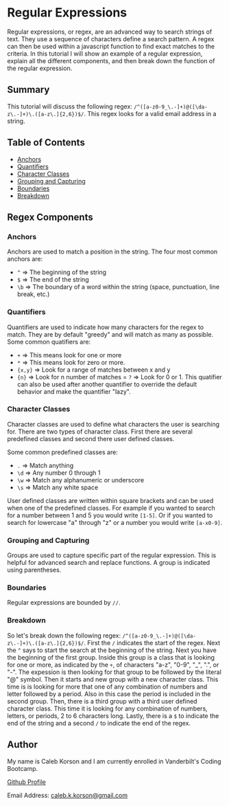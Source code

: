 # Regular Expressions

Regular expressions, or regex, are an advanced way to search strings of text. They use a sequence of characters define a search pattern. A regex can then be used within a javascript function to find exact matches to the criteria. In this tutorial I will show an example of a regular expression, explain all the different components, and then break down the function of the regular expression.

## Summary

This tutorial will discuss the following regex: `/^([a-z0-9_\.-]+)@([\da-z\.-]+)\.([a-z\.]{2,6})$/`. This regex looks for a valid email address in a string.

## Table of Contents

- [Anchors](#anchors)
- [Quantifiers](#quantifiers)
- [Character Classes](#character-classes)
- [Grouping and Capturing](#grouping-and-capturing)
- [Boundaries](#boundaries)
- [Breakdown](#breakdown)

## Regex Components

### Anchors
Anchors are used to match a position in the string. The four most common anchors are:
- `^` => The beginning of the string
- `$` => The end of the string
- `\b` => The boundary of a word within the string (space, punctuation, line break, etc.)

### Quantifiers
Quantifiers are used to indicate how many characters for the regex to match. They are by default "greedy" and will match as many as possible. Some common quatifiers are:
- `+` => This means look for one or more
- `*` => This means look for zero or more. 
- `{x,y}` => Look for a range of matches between x and y
- `{n}` => Look for n number of matches
= `?` => Look for 0 or 1. This quatifier can also be used after another quantifier to override the default behavior and make the quantifier "lazy".

### Character Classes
Character classes are used to define what characters the user is searching for. There are two types of character class. First there are several predefined classes and second there user defined classes.

Some common predefined classes are:
- `.` => Match anything
- `\d` => Any number 0 through 1
- `\w` => Match any alphanumeric or underscore
- `\s` => Match any white space

User defined classes are written within square brackets and can be used when one of the predefined classes. For example if you wanted to search for a number between 1 and 5 you would write `[1-5]`. Or if you wanted to search for lowercase "a" through "z" or a number you would write `[a-x0-9]`.

### Grouping and Capturing
Groups are used to capture specific part of the regular expression. This is helpful for advanced search and replace functions. A group is indicated using parentheses.

### Boundaries
Regular expressions are bounded by `//`.

### Breakdown
So let's break down the following regex: `/^([a-z0-9_\.-]+)@([\da-z\.-]+)\.([a-z\.]{2,6})$/`.
First the `/` indicates the start of the regex. Next the `^` says to start the search at the beginning of the string. Next you have the beginning of the first group. Inside this group is a class that is looking for one or more, as indicated by the `+`, of characters "a-z", "0-9", "_", ".", or "-". The expession is then looking for that group to be followed by the literal "@" symbol. Then it starts and new group with a new character class. This time is is looking for more that one of any combination of numbers and letter followed by a period. Also in this case the period is included in the second group. Then, there is a third group with a third user defined character class. This time it is looking for any combination of numbers, letters, or periods, 2 to 6 characters long. Lastly, there is a `$` to indicate the end of the string and a second `/` to indicate the end of the regex.

## Author

My name is Caleb Korson and I am currently enrolled in Vanderbilt's Coding Bootcamp.

[Github Profile](https://github.com/ckkorson)

Email Address: [caleb.k.korson@gmail.com](mailto:caleb.k.korson@gmail.com)
